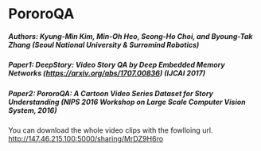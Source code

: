 # PororoQA

##### Authors: Kyung-Min Kim, Min-Oh Heo, Seong-Ho Choi, and Byoung-Tak Zhang (Seoul National University & Surromind Robotics)
##### Paper1: DeepStory: Video Story QA by Deep Embedded Memory Networks (https://arxiv.org/abs/1707.00836) (IJCAI 2017)
##### Paper2: PororoQA: A Cartoon Video Series Dataset for Story Understanding (NIPS 2016 Workshop on Large Scale Computer Vision System, 2016)

You can download the whole video clips with the fowlloing url.
http://147.46.215.100:5000/sharing/MrDZ9H6ro
